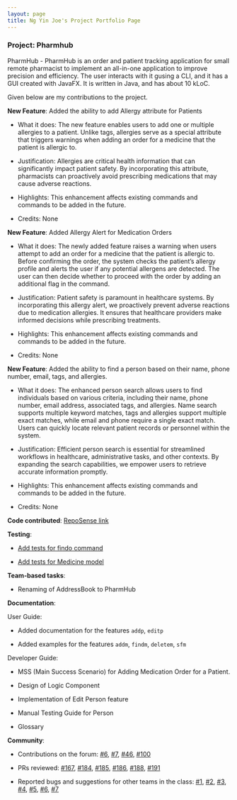 ```yaml
---
layout: page
title: Ng Yin Joe's Project Portfolio Page
---
```


### Project: Pharmhub

PharmHub - PharmHub is an order and patient tracking application for small remote pharmacist to implement an all-in-one application to improve precision and efficiency.
The user interacts with it gusing a CLI, and it has a GUI created with JavaFX. It is written in Java, and has about 10 kLoC.

Given below are my contributions to the project.

**New Feature**: Added the ability to add Allergy attribute for Patients

* What it does: The new feature enables users to add one or multiple allergies to a patient. Unlike tags, allergies serve as a special attribute that triggers warnings when adding an order for a medicine that the patient is allergic to.

* Justification: Allergies are critical health information that can significantly impact patient safety. By incorporating this attribute, pharmacists can proactively avoid prescribing medications that may cause adverse reactions.

* Highlights: This enhancement affects existing commands and commands to be added in the future.

* Credits: None


**New Feature**: Added Allergy Alert for Medication Orders

* What it does: The newly added feature raises a warning when users attempt to add an order for a medicine that the patient is allergic to. Before confirming the order, the system checks the patient’s allergy profile and alerts the user if any potential allergens are detected. The user can then decide whether to proceed with the order by adding an additional flag in the command.

* Justification: Patient safety is paramount in healthcare systems. By incorporating this allergy alert, we proactively prevent adverse reactions due to medication allergies. It ensures that healthcare providers make informed decisions while prescribing treatments.

* Highlights: This enhancement affects existing commands and commands to be added in the future.

* Credits: None


**New Feature**: Added the ability to find a person based on their name, phone number, email, tags, and allergies.

* What it does: The enhanced person search allows users to find individuals based on various criteria, including their name, phone number, email address, associated tags, and allergies. Name search supports multiple keyword matches, tags and allergies support multiple exact matches, while email and phone require a single exact match. Users can quickly locate relevant patient records or personnel within the system. 

* Justification: Efficient person search is essential for streamlined workflows in healthcare, administrative tasks, and other contexts. By expanding the search capabilities, we empower users to retrieve accurate information promptly.

* Highlights: This enhancement affects existing commands and commands to be added in the future.

* Credits: None


**Code contributed**: [RepoSense link](https://nus-cs2103-ay2324s1.github.io/tp-dashboard/?search=joeng03&breakdown=false&sort=groupTitle%20dsc&sortWithin=title&since=2023-09-22&timeframe=commit&mergegroup=&groupSelect=groupByRepos)

**Testing**:

* [Add tests for findo command](https://github.com/AY2324S1-CS2103T-W08-4/tp/pull/171)

* [Add tests for Medicine model](https://github.com/AY2324S1-CS2103T-W08-4/tp/pull/192)

**Team-based tasks**:

* Renaming of AddressBook to PharmHub

**Documentation**:

User Guide:

* Added documentation for the features `addp`, `editp`

* Added examples for the features `addm`, `findm`, `deletem`, `sfm`

Developer Guide:

* MSS (Main Success Scenario) for Adding Medication Order for a Patient.

* Design of Logic Component 

* Implementation of Edit Person feature

* Manual Testing Guide for Person

* Glossary

**Community**:

* Contributions on the forum: [\#6](https://github.com/nus-cs2103-AY2324S1/forum/issues/6), [\#7](https://github.com/nus-cs2103-AY2324S1/forum/issues/7), [\#46](https://github.com/nus-cs2103-AY2324S1/forum/issues/46), [\#100](https://github.com/nus-cs2103-AY2324S1/forum/issues/100)

* PRs reviewed: [\#167](https://github.com/AY2324S1-CS2103T-W08-4/tp/pull/167), [\#184](https://github.com/AY2324S1-CS2103T-W08-4/tp/pull/184), [\#185](https://github.com/AY2324S1-CS2103T-W08-4/tp/pull/191), [\#186](https://github.com/AY2324S1-CS2103T-W08-4/tp/pull/186), [\#188](https://github.com/AY2324S1-CS2103T-W08-4/tp/pull/191), [\#191](https://github.com/AY2324S1-CS2103T-W08-4/tp/pull/191)

* Reported bugs and suggestions for other teams in the class: [\#1](https://github.com/joeng03/ped/issues/1), [\#2](https://github.com/joeng03/ped/issues/2), [\#3](https://github.com/joeng03/ped/issues/3), [\#4](https://github.com/joeng03/ped/issues/4), [\#5](https://github.com/joeng03/ped/issues/5), [\#6](https://github.com/joeng03/ped/issues/6), [\#7](https://github.com/joeng03/ped/issues/7)
